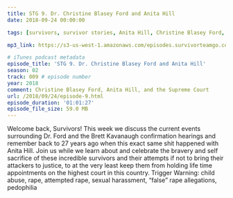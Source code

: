 ```yaml
---
title: STG 9. Dr. Christine Blasey Ford and Anita Hill
date: 2018-09-24 00:00:00

tags: [survivors, survivor stories, Anita Hill, Christine Blasey Ford, Brett Kavanaugh, Clarence Thomas, survivor, rape, attempted rape, sexual assault, sexual harassment, SCOTUS, Senate Judiciary Committee, confirmation hearings]

mp3_link: https://s3-us-west-1.amazonaws.com/episodes.survivorteamgo.com/STG+9+Dr.+Christine+Blasey+Ford+and+Anita+Hill.mp3

# iTunes podcast metadata
episode_title: 'STG 9. Dr. Christine Blasey Ford and Anita Hill'
season: 02
track: 009 # episode number
year: 2018
comment: Christine Blasey Ford, Anita Hill, and the Supreme Court
url: /2018/09/24/episode-9.html
episode_duration: '01:01:27'
episode_file_size: 59.0 MB
---
```


Welcome back, Survivors! This week we discuss the current events surrounding Dr. Ford and the Brett Kavanaugh confirmation hearings and remember back to 27 years ago when this exact same shit happened with Anita Hill. Join us while we learn about and celebrate the bravery and self sacrifice of these incredible survivors and their attempts if not to bring their attackers to justice, to at the very least keep them from holding life time appointments on the highest court in this country. Trigger Warning: child abuse, rape, attempted rape, sexual harassment, “false” rape allegations, pedophilia
